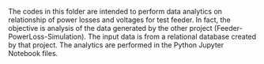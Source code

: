 The codes in this folder are intended to perform data analytics on relationship of power losses and voltages for test feeder. In fact, the objective is analysis of the data generated by the other project (Feeder-PowerLoss-Simulation). The input data is from a relational database created by that project. 
The analytics are performed in the Python Jupyter Notebook files.